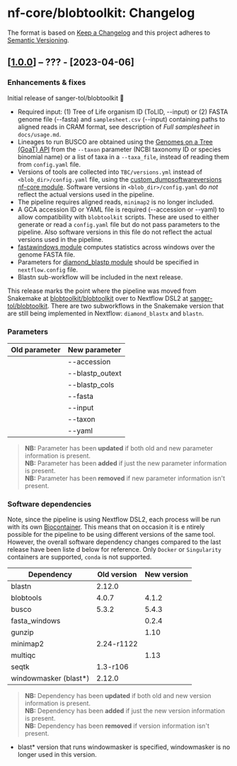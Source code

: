 # nf-core/blobtoolkit: Changelog

The format is based on [Keep a Changelog](https://keepachangelog.com/en/1.0.0/)
and this project adheres to [Semantic Versioning](https://semver.org/spec/v2.0.0.html).

## [[1.0.0](https://github.com/sanger-tol/blobtoolkit/releases/tag/1.0.0)] – ??? - [2023-04-06]

### Enhancements & fixes

Initial release of sanger-tol/blobtoolkit :tada:

- Required input: (1) Tree of Life organism ID (ToLID, --input) or (2) FASTA genome file (--fasta) and `samplesheet.csv` (--input) containing paths to aligned reads in CRAM format, see description of _Full samplesheet_ in `docs/usage.md`.
- Lineages to run BUSCO are obtained using the [Genomes on a Tree (GoaT) API](https://goat.genomehubs.org/api) from the `--taxon` parameter (NCBI taxonomy ID or species binomial name) or a list of taxa in a `--taxa_file`, instead of reading them from `config.yaml` file.
- Versions of tools are collected into `TBC/versions.yml` instead of `<blob_dir>/config.yaml` file, using the [custom_dumpsoftwareversions nf-core module](https://nf-co.re/modules/custom_dumpsoftwareversions). Software versions in `<blob_dir>/config.yaml` do *not* reflect the actual versions used in the pipeline.
- The pipeline requires aligned reads, `minimap2` is no longer included.
- A GCA accession ID or YAML file is required (--accession or --yaml) to allow compatibility with `blobtoolkit` scripts. These are used to either generate or read a `config.yaml` file but do not pass parameters to the pipeline. Also software versions in this file do not reflect the actual versions used in the pipeline. 
- [fastawindows module](https://nf-co.re/modules/fastawindows) computes statistics across windows over the genome FASTA file.
- Parameters for [diamond_blastp module](https://nf-co.re/modules/diamond_blastp) should be specified in `nextflow.config` file.
- Blastn sub-workflow will be included in the next release.

This release marks the point where the pipeline was moved from Snakemake at [blobtoolkit/blobtoolkit](https://github.com/blobtoolkit/blobtoolkit) over to Nextflow DSL2 at [sanger-tol/blobtoolkit](https://github.com/sanger-tol/blobtoolkit). There are two subworkflows in the Snakemake version that are still being implemented in Nextflow: `diamond_blastx` and `blastn`.

### Parameters

| Old parameter | New parameter   |
| ------------- | --------------- |
|               | --accession     |
|               | --blastp_outext |
|               | --blastp_cols   |
|               | --fasta         |
|               | --input         |
|               | --taxon         |
|               | --yaml          |

> **NB:** Parameter has been **updated** if both old and new parameter information is present. </br> **NB:** Parameter has been **added** if just the new parameter information
> is present. </br> **NB:** Parameter has been **removed** if new parameter information isn't present.

### Software dependencies

Note, since the pipeline is using Nextflow DSL2, each process will be run with its own [Biocontainer](https://biocontainers.pro/#/registry). This means that on occasion it is e
ntirely possible for the pipeline to be using different versions of the same tool. However, the overall software dependency changes compared to the last release have been liste
d below for reference. Only `Docker` or `Singularity` containers are supported, `conda` is not supported.

| Dependency             | Old version | New version |
| ---------------------- | ----------- | ----------- |
| blastn                 | 2.12.0      |             |
| blobtools              | 4.0.7       | 4.1.2       |
| busco                  | 5.3.2       | 5.4.3       |
| fasta_windows          |             | 0.2.4       |
| gunzip                 |             | 1.10        |
| minimap2               | 2.24-r1122  |             |
| multiqc                |             | 1.13        |
| seqtk                  | 1.3-r106    |             |
| windowmasker (blast\*) | 2.12.0      |             |

> **NB:** Dependency has been **updated** if both old and new version information is present. </br> **NB:** Dependency has been **added** if just the new version information is
> present. </br> **NB:** Dependency has been **removed** if version information isn't present.

- blast\* version that runs windowmasker is specified, windowmasker is no longer used in this version.

